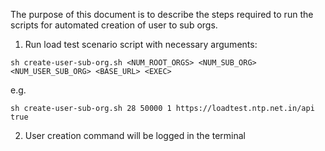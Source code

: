 The purpose of this document is to describe the steps required to run the scripts for automated creation of user to sub orgs.

1. Run load test scenario script with necessary arguments:

```
sh create-user-sub-org.sh <NUM_ROOT_ORGS> <NUM_SUB_ORG> <NUM_USER_SUB_ORG> <BASE_URL> <EXEC>
```

e.g.
```
sh create-user-sub-org.sh 28 50000 1 https://loadtest.ntp.net.in/api true
```
2. User creation command will be logged in the terminal
